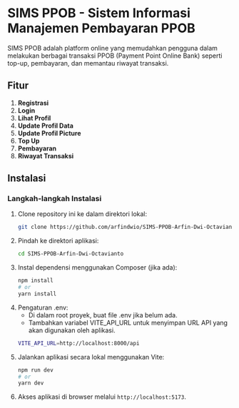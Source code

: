 # SIMS PPOB - Sistem Informasi Manajemen Pembayaran PPOB

SIMS PPOB adalah platform online yang memudahkan pengguna dalam melakukan berbagai transaksi PPOB (Payment Point Online Bank) seperti top-up, pembayaran, dan memantau riwayat transaksi.

## Fitur

1. **Registrasi**
2. **Login**
3. **Lihat Profil**
4. **Update Profil Data**
5. **Update Profil Picture**
6. **Top Up**
7. **Pembayaran**
8. **Riwayat Transaksi**

## Instalasi

### Langkah-langkah Instalasi

1. Clone repository ini ke dalam direktori lokal:
   ```bash
   git clone https://github.com/arfindwio/SIMS-PPOB-Arfin-Dwi-Octavianto.git
   ```
2. Pindah ke direktori aplikasi:
   ```bash
   cd SIMS-PPOB-Arfin-Dwi-Octavianto
   ```
3. Instal dependensi menggunakan Composer (jika ada):
   ```bash
   npm install
   # or
   yarn install
   ```
4. Pengaturan .env:
   - Di dalam root proyek, buat file .env jika belum ada.
   - Tambahkan variabel VITE_API_URL untuk menyimpan URL API yang akan digunakan oleh aplikasi.
   ```bash
   VITE_API_URL=http://localhost:8000/api
   ```
5. Jalankan aplikasi secara lokal menggunakan Vite:
   ```bash
   npm run dev
   # or
   yarn dev
   ```
6. Akses aplikasi di browser melalui `http://localhost:5173`.
